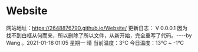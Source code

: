# Website
网站地址：https://2648876790.github.io/Website/
更新日志：
 V 0.0.0.1 因为找不到白框从何而来，所以删除了所以文件，从新开始，完全重写了代码。----by Wang 。2021-01-18 01:05 星期一 晴 当前温度：3℃ 今日温度：13℃ ~ -1℃

